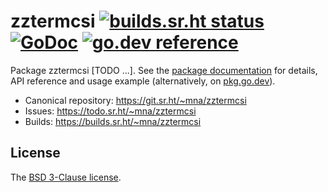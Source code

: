 # zztermcsi [![builds.sr.ht status](https://builds.sr.ht/~mna/zztermcsi.svg)](https://builds.sr.ht/~mna/zztermcsi?) [![GoDoc](https://godoc.org/git.sr.ht/~mna/zztermcsi?status.svg)](http://godoc.org/git.sr.ht/~mna/zztermcsi) [![go.dev reference](https://img.shields.io/badge/go.dev-reference-007d9c?logo=go&logoColor=white&style=flat-square)](https://pkg.go.dev/git.sr.ht/~mna/zztermcsi)

Package zztermcsi [TODO ...]. See the [package documentation][godoc] for details,
API reference and usage example (alternatively, on [pkg.go.dev][pgd]).

* Canonical repository: https://git.sr.ht/~mna/zztermcsi
* Issues: https://todo.sr.ht/~mna/zztermcsi
* Builds: https://builds.sr.ht/~mna/zztermcsi

## License

The [BSD 3-Clause license][bsd].

[bsd]: http://opensource.org/licenses/BSD-3-Clause
[godoc]: http://godoc.org/git.sr.ht/~mna/zztermcsi
[pgd]: https://pkg.go.dev/git.sr.ht/~mna/zztermcsi

